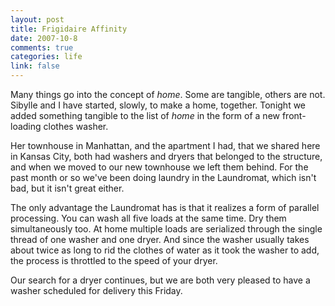 ```yaml
--- 
layout: post
title: Frigidaire Affinity
date: 2007-10-8
comments: true
categories: life
link: false
---
```

Many things go into the concept of <em>home</em>.  Some are tangible, others are not.  Sibylle and I have started, slowly, to make a home, together.  Tonight we added something tangible to the list of <em>home</em> in the form of a new front-loading clothes washer.

Her townhouse in Manhattan, and the apartment I had, that we shared here in Kansas City, both had washers and dryers that belonged to the structure, and when we moved to our new townhouse we left them behind.  For the past month or so we've been doing laundry in the Laundromat, which isn't bad, but it isn't great either.

The only advantage the Laundromat has is that it realizes a form of parallel processing.  You can wash all five loads at the same time.  Dry them simultaneously too.  At home multiple loads are serialized through the single thread of one washer and one dryer.  And since the washer usually takes about twice as long to rid the clothes of water as it took the washer to add, the process is throttled to the speed of your dryer.

Our search for a dryer continues, but we are both very pleased to have a washer scheduled for delivery this Friday.
